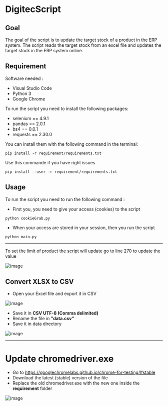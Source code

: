 # DigitecScript

## Goal
The goal of the script is to update the target stock of a product in the ERP system.
The script reads the target stock from an excel file and updates the target stock in the ERP system online.

## Requirement
Software needed :
- Visual Studio Code
- Python 3
- Google Chrome

To run the script you need to install the following packages:
- selenium == 4.9.1
- pandas == 2.0.1
- bs4 == 0.0.1
- requests == 2.30.0

You can install them with the following command in the terminal:
```
pip install -r requirement/requirements.txt
```

Use this commande if you have right issues
```
pip install --user -r requirement/requirements.txt
```
## Usage
To run the script you need to run the following command :

- First you, you need to give your access (cookies) to the script
```
python cookieGrab.py
```

- When your access are stored in your session, then you run the script

```
python main.py
```
---
To set the limit of product the script will update go to line 270 to update the value

![image](https://github.com/kelvinlee1995/Digitec-v2/assets/55844277/b04d7e2a-ef4d-463f-9917-1d3ce9f997fe)


## Convert XLSX to CSV
- Open your Excel file and export it in CSV

![image](https://github.com/kelvinlee1995/Digitec-v2/assets/55844277/b5d65301-0d3d-4e83-839f-8f9ccee75001)

- Save it in **CSV UTF-8 (Comma delimited)**
- Rename the file in **"data.csv"**
- Save it in data directory

![image](https://github.com/kelvinlee1995/Digitec-v2/assets/55844277/2d38a1a2-d0d5-4a49-abf9-a5aa29e41a19)

---
# Update chromedriver.exe

- Go to https://googlechromelabs.github.io/chrome-for-testing/#stable
- Download the latest (stable) version of the file
- Replace the old chromedriver.exe with the new one inside the **requirement** folder

![image](https://github.com/user-attachments/assets/b593b720-805a-47ef-a290-1879cfb18063)

